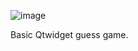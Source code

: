 ![image](https://github.com/emirhanzemheri/BasicQtWidgetGame/assets/108124752/ed84b28f-0f5d-41e9-8b16-d33f0a8b9b89)


Basic Qtwidget guess game.
